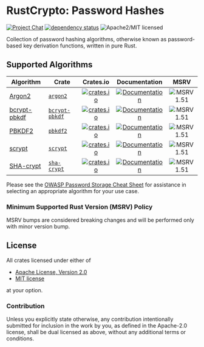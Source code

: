 # RustCrypto: Password Hashes

[![Project Chat][chat-image]][chat-link] [![dependency status][deps-image]][deps-link] ![Apache2/MIT licensed][license-image]

Collection of password hashing algorithms, otherwise known as password-based key derivation functions, written in pure Rust.

## Supported Algorithms

| Algorithm | Crate | Crates.io  | Documentation | MSRV |
|-----------|-------|:----------:|:-------------:|:----:|
| [Argon2] | [`argon2`] | [![crates.io](https://img.shields.io/crates/v/argon2.svg)](https://crates.io/crates/argon2) | [![Documentation](https://docs.rs/argon2/badge.svg)](https://docs.rs/argon2) | ![MSRV 1.51][msrv-1.51] |
| [bcrypt-pbkdf] | [`bcrypt-pbkdf`] |[![crates.io](https://img.shields.io/crates/v/bcrypt-pbkdf.svg)](https://crates.io/crates/bcrypt-pbkdf) | [![Documentation](https://docs.rs/bcrypt-pbkdf/badge.svg)](https://docs.rs/bcrypt-pbkdf) | ![MSRV 1.51][msrv-1.51] |
| [PBKDF2] | [`pbkdf2`] | [![crates.io](https://img.shields.io/crates/v/pbkdf2.svg)](https://crates.io/crates/pbkdf2) | [![Documentation](https://docs.rs/pbkdf2/badge.svg)](https://docs.rs/pbkdf2) | ![MSRV 1.51][msrv-1.51] |
| [scrypt] | [`scrypt`] | [![crates.io](https://img.shields.io/crates/v/scrypt.svg)](https://crates.io/crates/scrypt) | [![Documentation](https://docs.rs/scrypt/badge.svg)](https://docs.rs/scrypt) | ![MSRV 1.51][msrv-1.51] |
| [SHA-crypt] | [`sha-crypt`] | [![crates.io](https://img.shields.io/crates/v/sha-crypt.svg)](https://crates.io/crates/sha-crypt) | [![Documentation](https://docs.rs/sha-crypt/badge.svg)](https://docs.rs/sha-crypt) | ![MSRV 1.51][msrv-1.51] |

Please see the [OWASP Password Storage Cheat Sheet] for assistance in selecting an appropriate algorithm for your use case.

### Minimum Supported Rust Version (MSRV) Policy

MSRV bumps are considered breaking changes and will be performed only with minor version bump.

## License

All crates licensed under either of

 * [Apache License, Version 2.0](http://www.apache.org/licenses/LICENSE-2.0)
 * [MIT license](http://opensource.org/licenses/MIT)

at your option.

### Contribution

Unless you explicitly state otherwise, any contribution intentionally submitted for inclusion in the work by you, as defined in the Apache-2.0 license, shall be dual licensed as above, without any additional terms or conditions.

[//]: # (badges)

[chat-image]: https://img.shields.io/badge/zulip-join_chat-blue.svg
[chat-link]: https://rustcrypto.zulipchat.com/#narrow/stream/260046-password-hashes
[license-image]: https://img.shields.io/badge/license-Apache2.0/MIT-blue.svg
[deps-image]: https://deps.rs/repo/github/RustCrypto/password-hashes/status.svg
[deps-link]: https://deps.rs/repo/github/RustCrypto/password-hashes
[msrv-1.51]: https://img.shields.io/badge/rustc-1.51.0+-blue.svg

[//]: # (crates)

[`argon2`]: ./argon2
[`bcrypt-pbkdf`]: ./bcrypt-pbkdf
[`pbkdf2`]: ./pbkdf2
[`scrypt`]: ./scrypt
[`sha-crypt`]: ./sha-crypt

[//]: # (general links)

[Argon2]: https://en.wikipedia.org/wiki/Argon2
[bcrypt-pbkdf]: https://flak.tedunangst.com/post/bcrypt-pbkdf
[PBKDF2]: https://en.wikipedia.org/wiki/PBKDF2
[scrypt]: https://en.wikipedia.org/wiki/Scrypt
[SHA-crypt]: https://www.akkadia.org/drepper/SHA-crypt.txt
[OWASP Password Storage Cheat Sheet]: https://cheatsheetseries.owasp.org/cheatsheets/Password_Storage_Cheat_Sheet.html
